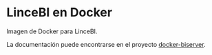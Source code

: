 # LinceBI en Docker

Imagen de Docker para LinceBI.

La documentación puede encontrarse en el proyecto [docker-biserver](../docker-biserver).

